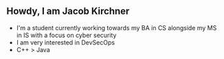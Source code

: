 ## Howdy, I am Jacob Kirchner
- I'm a student currently working towards my BA in CS alongside my MS in IS with a focus on cyber security
- I am very interested in DevSecOps
- C++ > Java
